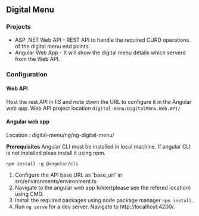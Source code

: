## Digital Menu

### Projects 
- ASP .NET Web API - REST API to handle the required CURD operations of the digital menu end points. 
- Angular Web App - It will show the digital menu details which serverd from the Web API.

### Configuration 
#### Web API 
Host the rest API in IIS and note down the URL to configure it in the Angular web app. Web API project location ```digital-menu/DigitalMenu.Web.API/```

#### Angular web app
Location : digital-menu/ng/ng-digital-menu/

**Prerequisites**
Angular CLI must be installed in local machine. If angular CLI is not installed pleae install it using npm.
```
npm install -g @angular/cli
```

1. Configure the API base URL as 'base_url' in src/environments/environment.ts 
2. Navigate to the angular web app folder(please see the refered location) using CMD.
3. Install the required packages using node package manager
``` npm install ```.
4. Run ```ng serve``` for a dev server. Navigate to http://localhost:4200/. 

